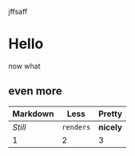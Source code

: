 jffsaff

# Hello

now what

## even more


Markdown | Less | Pretty
--- | --- | ---
*Still* | `renders` | **nicely**
1 | 2 | 3
